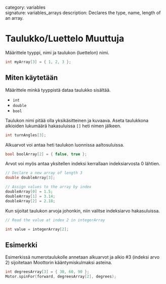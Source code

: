 category: variables  
signature: variables_arrays
description: Declares the type, name, length of an array. 

# Taulukko/Luettelo Muuttuja

Määrittele tyyppi, nimi ja taulukon (luettelon) nimi. 

```cpp
int myArray[3] = { 1, 2, 3 };
```

## Miten käytetään

Määrittele minkä tyyppistä dataa taulukko sisältää. 

- `int`
- `double`
- `bool`

Taulukon nimi pitää olla yksikäsitteinen ja kuvaava. Aseta taulukkona alkioiden lukumäärä hakasuluissa `[]` heti nimen jälkeen. 

```cpp
int turnAngles[3];
```

Alkuarvot voi antaa heti taulukon luonnissa aaltosuluissa.

```cpp
bool boolArray[2] = { false, true };
```

Arvot voi myös antaa yksitellen indeksi kerrallaan indeksiarvosta 0 lähtien.  

```cpp
// Declare a new array of length 3
double doubleArray[3];

// Assign values to the array by index
doubleArray[0] = 1.5;
doubleArray[1] = 3.14;
doubleArray[2] = 2.18;
```


Kun sijoitat taulukon arvoja johonkin, niin valitse indeksiarvo hakasuluissa.

```cpp
// Read the value at index 2 in integerArray

int value = integerArray[2];
```

## Esimerkki

Esimerkissä numerotaulukolle annetaan alkuarvot ja alkio #3 (indeksi arvo 2) sijoitetaan Moottorin kääntymiskulmaksi asteina. 

```cpp
int degreesArray[3] = { 30, 60, 90 };
Motor.spinFor(forward, degreesArray[2], degrees);
```

<advanced>
</advanced>